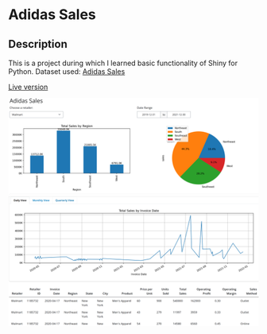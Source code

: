 # Adidas Sales

## Description
This is a project during which I learned basic functionality of Shiny for Python. Dataset used: [Adidas Sales](https://www.kaggle.com/datasets/heemalichaudhari/adidas-sales-dataset)

[Live version](https://izabela-szymkowiak.shinyapps.io/adidassales/)

<img src="/adidas_sales_app01.png">
<img src="/adidas_sales_app02.png">


